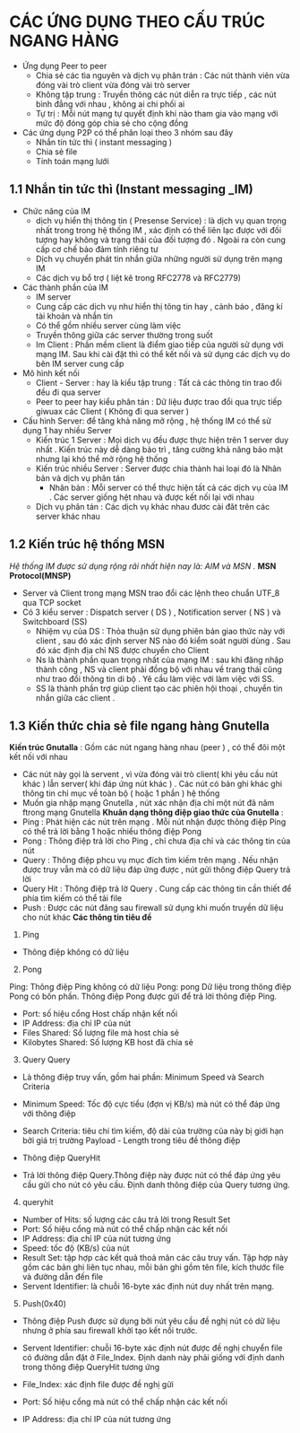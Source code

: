 # CÁC ỨNG DỤNG THEO CẤU TRÚC NGANG HÀNG 
- Ứng dụng Peer to peer 
  - Chia sẻ các tìa nguyên và dịch vụ phân trán : Các nút thành viên vừa đóng vài trò client vừa đóng vài trò server 
  - Không tập trung : Truyền thông các nút diễn ra trực tiếp , các nút bình đẳng với nhau , không ai chi phối ai 
  - Tự trị : Mỗi nút mạng tự quyết định khi nào tham gia vào mạng với mức độ đóng góp chia sẻ cho cộng đồng 
- Các ứng dụng P2P có thể phân loại theo 3 nhóm sau đây 
  - Nhắn tín tức thì ( instant messaging )
  - Chia sẻ file 
  - Tính toán mạng lưới 
##  1.1 Nhắn tin tức thì (Instant messaging _IM)
- Chức năng của IM
  - dịch vụ hiển thị thông tin ( Presense Service) : là dịch vụ quan trọng nhất trong trong hệ thống IM , xác định có thể liên lạc được với đối tượng hay không và trạng thái của đối tượng đó . Ngoài ra còn cung cấp cơ chế bảo đảm tính riêng tư 
  - Dịch vụ chuyển phát tin nhắn giữa những người sử dụng trên mạng IM 
  - Các dịch vụ bổ trợ ( liệt kê trong RFC2778 và RFC2779)
- Các thành phần của IM
  - IM server
  - Cung cấp các dịch vụ như hiển thị tông tin hay , cảnh báo , đăng kí tài khoản và nhắn tin 
  - Có thể gồm nhiều server cùng làm việc 
  - Truyền thông giữa các server thường trong suốt 
  - Im Client : Phần mềm client là điểm giao tiếp của người sử dụng với mạng IM. Sau khi cài đặt thì có thể kết nối và sử dụng các dịch vụ do bên IM server cung cấp
- Mô hình kết nối 
  - Client - Server : hay là kiểu tập trung : Tất cả các thông tin trao đổi đều đi qua server 
  - Peer to peer hay kiểu phân tán : Dữ liệu được trao đổi qua trực tiếp giwuax các Client ( Không đi qua server )
- Cấu hình Server: để tăng khả năng mở rộng , hệ thống IM có thể sử dụng 1 hay nhiều Server 
  -  Kiến trúc 1 Server : Mọi dịch vụ đều được thực hiện trên 1 server duy nhất . Kiến trúc này dễ dàng bảo trì , tăng cường khả năng bảo mật nhưng lại khó thể mở rộng hệ thống 
  - Kiến trúc nhiều Server : Server được chia thành hai loại đó là Nhân bản và dịch vụ phân tán 
     - Nhân bản : Mỗi server có thể thực hiện tất cả các dịch vụ của IM . Các server giống hệt nhau và được kết nối lại với nhau 
  - Dịch vụ phân tán : Các dịch vụ khác nhau đươc cài đăt trên các server khác nhau 
## 1.2 Kiến trúc hệ thống MSN
*Hệ thống IM được sử dụng rộng rãi nhất hiện nay là: AIM và MSN .*
**MSN Protocol(MNSP)**
- Server và Client trong mạng MSN trao đổi các lệnh theo chuẩn UTF_8 qua TCP socket 
- Có 3 kiểu server : Dispatch server ( DS ) , Notification server ( NS ) và Switchboard (SS)
  - Nhiệm vụ của DS : Thỏa thuận sử dụng phiên bản giao thức này với client , sau đó xác định server NS nào đó kiểm soát người dùng . Sau đó xác định địa chỉ NS được chuyển cho Client
  - Ns là thành phần quan trọng nhất của mạng IM : sau khi đăng nhập thành công , NS và client phải đồng bộ với nhau về trang thái cũng như trao đổi thông tin di bộ . Yê cầu làm việc với làm việc với SS.
  - SS là thành phần trợ giúp client tạo các phiên hội thoại , chuyển tin nhắn giữa các client .
## 1.3 Kiến thức chia sẻ file ngang hàng Gnutella
**Kiến trúc Gnutalla** : Gồm các nút ngang hàng nhau (peer ) , có thể đôi một kết nối với nhau 
- Các nút này gọi là servent , vì vừa đóng vài trò client( khi yêu cầu nút khác ) lẫn server( khi đáp ứng nút khác ) . Các nút có bản ghi khác ghi thông tin chỉ mục về toàn bộ ( hoặc 1 phần ) hệ thống 
- Muốn gia nhập mạng Gnutella , nút xác nhận địa chỉ một nút đã năm ftrong mạng Gnutella
**Khuân dạng thông điệp giao thức của Gnutella** :
- Ping : Phát hiện các nút trên mạng . Mỗi nút nhận được thông điệp Ping có thể trả lời bằng 1 hoặc nhiều thông điệp Pong
- Pong : Thông điệp trả lời cho Ping , chỉ chưa địa chỉ và các thông tin của nút 
- Query : Thông điệp phcu vụ mục đích tìm kiếm trên mạng . Nếu nhận được truy vẫn mà có dữ liệu đáp ứng được , nút gửi thông điệp Query trả lời 
- Query Hit : Thông điệp trả lờ Query . Cung cấp các thông tin cần thiết để phía tìm kiếm có thể tải file 
- Push : Được các nút đăng sau firewall sử dụng khi muốn truyền dữ liệu cho nút khác 
**Các thông tin tiêu đề**
1. Ping
  - Thông điệp không có dữ liệu 
2. Pong

Ping: Thông điệp Ping không có dữ liệu
Pong: pong
Dữ liệu trong thông điệp Pong có bốn phần. Thông điệp Pong được gửi để trả lời thông điệp Ping.

- Port: số hiệu cổng Host chấp nhận kết nối
- IP Address: địa chỉ IP của nút
- Files Shared: Số lượng file mà host chia sẻ
- Kilobytes Shared: Số lượng KB host đã chia sẻ
3. Query
Query

- Là thông điệp truy vấn, gồm hai phần: Minimum Speed và Search Criteria

- Minimum Speed: Tốc độ cực tiểu (đợn vị KB/s) mà nút có thể đáp ứng với thông điệp
- Search Criteria: tiêu chí tìm kiếm, độ dài của trường của này bị giới hạn bởi giá trị trường Payload - Length trong tiêu đề thông điệp
- Thông điệp QueryHit
- Trả lời thông điệp Query.Thông điệp này được nút có thể đáp ứng yêu cầu gửi cho nút có yêu cầu. Định danh thông điệp của Query tương ứng.

4. queryhit

- Number of Hits: số lượng các câu trả lời trong Result Set
- Port: Số hiệu cổng mà nút có thể chấp nhận các kết nối
- IP Address: địa chỉ IP của nút tương ứng
- Speed: tốc độ (KB/s) của nút
- Result Set: tập hợp các kết quả thoả mãn các câu truy vấn. Tập hợp này gồm các bản ghi liên tục nhau, mỗi bản ghi gồm tên file, kích thước file và đường dẫn đến file
- Servent Identifier: là chuỗi 16-byte xác định nút duy nhất trên mạng.
5. Push(0x40)


- Thông điệp Push được sử dụng bởi nút yêu cầu đề nghị nút có dữ liệu nhưng ở phía sau firewall khởi tạo kết nối trước.

- Servent Identifier: chuỗi 16-byte xác định nút được đề nghị chuyển file có đường dẫn đặt ở File_Index. Định danh này phải giống với định danh trong thông điệp QueryHit tương ứng
- File_Index: xác định file được đề nghị gửi
- Port: Số hiệu cổng mà nút có thể chấp nhận các kết nối
- IP Address: địa chỉ IP của nút tương ứng